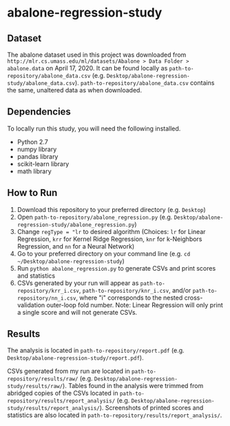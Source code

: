 # abalone-regression-study

## Dataset
The abalone dataset used in this project was downloaded from `http://mlr.cs.umass.edu/ml/datasets/Abalone > Data Folder > abalone.data` on April 17, 2020. It can be found locally as `path-to-repository/abalone_data.csv` (e.g. `Desktop/abalone-regression-study/abalone_data.csv`). `path-to-repository/abalone_data.csv` contains the same, unaltered data as when downloaded.

## Dependencies
To locally run this study, you will need the following installed.

* Python 2.7
* numpy library
* pandas library
* scikit-learn library
* math library

## How to Run
1. Download this repository to your preferred directory (e.g. `Desktop`)
2. Open `path-to-repository/abalone_regression.py` (e.g. `Desktop/abalone-regression-study/abalone_regression.py`)
3. Change `regType = "lr` to desired algorithm (Choices: `lr` for Linear Regression, `krr` for Kernel Ridge Regression, `knr` for k-Neighbors Regression, and `nn` for a Neural Network)
4. Go to your preferred directory on your command line (e.g. `cd ~/Desktop/abalone-regression-study`)
5. Run `python abalone_regression.py` to generate CSVs and print scores and statistics
6. CSVs generated by your run will appear as `path-to-repository/krr_i.csv`, `path-to-repository/knr_i.csv`, and/or `path-to-repository/nn_i.csv`, where "i" corresponds to the nested cross-validation outer-loop fold number. Note: Linear Regression will only print a single score and will not generate CSVs.

## Results
The analysis is located in `path-to-repository/report.pdf` (e.g. `Desktop/abalone-regression-study/report.pdf`).

CSVs generated from my run are located in `path-to-repository/results/raw/` (e.g. `Desktop/abalone-regression-study/results/raw/`). Tables found in the analysis were trimmed from abridged copies of the CSVs located in `path-to-repository/results/report_analysis/` (e.g. `Desktop/abalone-regression-study/results/report_analysis/`). Screenshots of printed scores and statistics are also located in `path-to-repository/results/report_analysis/`.